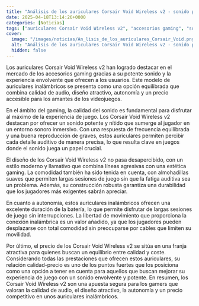 ```yaml
---
title: "Análisis de los auriculares Corsair Void Wireless v2 - sonido potente y una experiencia envolvente"
date: 2025-04-18T13:14:26+0000
categories: [Noticias]
tags: ["auriculares Corsair Void Wireless v2", "accesorios gaming", "sonido potente", "experiencia envolvente", "calidad de audio", "diseño atractivo", "autonomía", "precio accesible", "gaming", "entorno sonoro inmersivo", "respuesta de frecuencia equilibrada"]
cover:
  image: "/images/noticias/An_lisis_de_los_auriculares_Corsair_Void.png"
  alt: "Análisis de los auriculares Corsair Void Wireless v2 - sonido potente y una experiencia envolvente"
  hidden: false
---
```


Los auriculares Corsair Void Wireless v2 han logrado destacar en el mercado de los accesorios gaming gracias a su potente sonido y la experiencia envolvente que ofrecen a los usuarios. Este modelo de auriculares inalámbricos se presenta como una opción equilibrada que combina calidad de audio, diseño atractivo, autonomía y un precio accesible para los amantes de los videojuegos.

En el ámbito del gaming, la calidad del sonido es fundamental para disfrutar al máximo de la experiencia de juego. Los Corsair Void Wireless v2 destacan por ofrecer un sonido potente y nítido que sumerge al jugador en un entorno sonoro inmersivo. Con una respuesta de frecuencia equilibrada y una buena reproducción de graves, estos auriculares permiten percibir cada detalle auditivo de manera precisa, lo que resulta clave en juegos donde el sonido juega un papel crucial.

El diseño de los Corsair Void Wireless v2 no pasa desapercibido, con un estilo moderno y llamativo que combina líneas agresivas con una estética gaming. La comodidad también ha sido tenida en cuenta, con almohadillas suaves que permiten largas sesiones de juego sin que la fatiga auditiva sea un problema. Además, su construcción robusta garantiza una durabilidad que los jugadores más exigentes sabrán apreciar.

En cuanto a autonomía, estos auriculares inalámbricos ofrecen una excelente duración de la batería, lo que permite disfrutar de largas sesiones de juego sin interrupciones. La libertad de movimiento que proporciona la conexión inalámbrica es un valor añadido, ya que los jugadores pueden desplazarse con total comodidad sin preocuparse por cables que limiten su movilidad.

Por último, el precio de los Corsair Void Wireless v2 se sitúa en una franja atractiva para quienes buscan un equilibrio entre calidad y coste. Considerando todas las prestaciones que ofrecen estos auriculares, su relación calidad-precio es uno de los puntos fuertes que los posiciona como una opción a tener en cuenta para aquellos que buscan mejorar su experiencia de juego con un sonido envolvente y potente. En resumen, los Corsair Void Wireless v2 son una apuesta segura para los gamers que valoran la calidad de audio, el diseño atractivo, la autonomía y un precio competitivo en unos auriculares inalámbricos.
